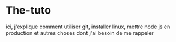 # The-tuto
ici, j'explique comment utiliser git, installer linux, mettre node js en production et autres choses dont j'ai besoin de me rappeler
